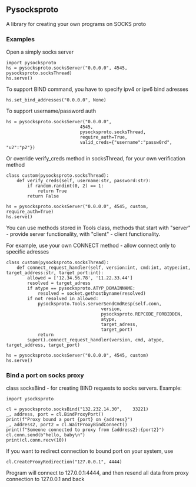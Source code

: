 ## Pysocksproto
A library for creating your own programs on SOCKS proto

### Examples
Open a simply socks server 
```
import pysocksproto
hs = pysocksproto.socksServer("0.0.0.0", 4545, pysocksproto.socksThread)
hs.serve()

```

To support BIND command, you have to specify ipv4 or ipv6 bind adresses
```
hs.set_bind_addresses("0.0.0.0", None)
```

To support username/password auth
```
hs = pysocksproto.socksServer("0.0.0.0", 
                            4545,  
                            pysocksproto.socksThread,    
                            require_auth=True, 
                            valid_creds={"username":"passw0rd", "u2":"p2"})

```

Or override verify_creds method in socksThread, for your own verification method
```
class custom(pysocksproto.socksThread):
    def verify_creds(self, username:str, password:str):
        if random.randint(0, 2) == 1:
            return True
        return False

hs = pysocksproto.socksServer("0.0.0.0", 4545, custom, require_auth=True)
hs.serve()      
```


You can use methods stored in Tools class, methods that start with "server" - provide server functionality, with "client"  - client functionality.

For example, use your own CONNECT method - allow connect only to specific adresses

```
class custom(pysocksproto.socksThread):
    def connect_request_handler(self, version:int, cmd:int, atype:int, target_address:str, target_port:int):
        allowed = ['12.34.56.78', '11.22.33.44']
        resolved = target_adress
        if atype == pysocksproto.ATYP_DOMAINNAME:
            resolved = socket.gethostbyname(resolved)
        if not resolved in allowed:
            pysocksproto.Tools.serverSendCmdResp(self.conn, 
                                    version, 
                                    pysocksproto.REPCODE_FORBIDDEN, 
                                    atype, 
                                    target_adress, 
                                    target_port)
            return
        super().connect_request_handler(version, cmd, atype, target_address, target_port)

hs = pysocksproto.socksServer("0.0.0.0", 4545, custom)
hs.serve()      
```
### Bind a port on socks proxy
class socksBind - for creating BIND requests to socks servers. 
Example:
```
import ysocksproto

cl = pysocksproto.socksBind("132.232.14.30", 	33221)
_, address, port = cl.BindProxyPort()
print(f"Proxy bound a port {port} on {address}")
_, address2, port2 = cl.WaitProxyBindConnect()
print(f"Someone connected to proxy from {address2}:{port2}")
cl.conn.send(b"hello, baby\n")
print(cl.conn.recv(10))
```
If you want to redirect connection to bound port on your system, use
```
cl.CreateProxyRedirection("127.0.0.1", 4444)
```
Program will connect to 127.0.0.1:4444, and then resend all data from proxy connection to 127.0.0.1 and back